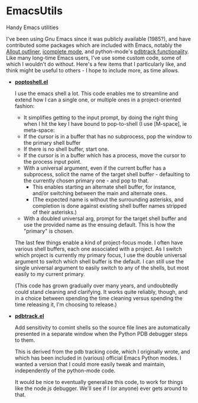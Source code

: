 EmacsUtils
==========

Handy Emacs utilities

I've been using Gnu Emacs since it was publicly available (1985?), and have contributed some packages which are included with Emacs, notably the [Allout outliner](http://myriadicity.net/software-and-systems/craft/emacs-allout), [icomplete mode](http://www.emacswiki.org/emacs/IcompleteMode), and python-mode's [pdbtrack functionality](http://myriadicity.net/software-and-systems/craft/crafty-hacks#section-1). Like many long-time Emacs users, I've use some custom code, some of which I wouldn't do without. Here's a few items that I particularly like, and think might be useful to others - I hope to include more, as time allows.

* **[poptoshell.el](./poptoshell.el)**

  I use the emacs shell a lot. This code enables me to streamline and
  extend how I can a single one, or multiple ones in a project-oriented
  fashion:

  * It simplifies getting to the input prompt, by doing the right thing when
    I hit the key I have bound to pop-to-shell (I use [M-space], ie
    meta-space:
  * If the cursor is in a buffer that has no subprocess, pop the window to
    the primary shell buffer
  * If there is no shell buffer, start one.
  * If the cursor is in a buffer which has a process, move the cursor to
    the process input point.
  * With a universal argument, even if the current buffer has a subprocess,
    solicit the name of the target shell buffer - defaulting to the currently
    chosen primary one - and pop to that.
    * This enables starting an alternate shell buffer, for instance, and/or
      switching between the main and alternate ones.
    * (The expected name is without the surrounding asterisks, and
      completion is done against existing shell buffer names stripped of
      their asterisks.)
  * With a doubled universal arg, prompt for the target shell buffer and
    use the provided name as the ensuing default. This is how the "primary"
    is chosen.

  The last few things enable a kind of project-focus mode.  I often have
  various shell buffers, each one associated with a project. As I switch
  which project is currently my primary focus, I use the double universal
  argument to switch which shell buffer is the default. I can still use the
  single universal argument to easily switch to any of the shells, but most
  easily to my current primary.

  (This code has grown gradually over many years, and undoubtedly could stand
  cleaning and clarifying. It works quite reliably, though, and in a choice
  between spending the time cleaning versus spending the time releasing it, I'm
  choosing to release.)

* **[pdbtrack.el](./pdbtrack.el)**

  Add sensitivity to comint shells so the source file lines are automatically
  presented in a separate window when the Python PDB debugger steps to them.

  This is derived from the pdb tracking code, which I originally wrote, and
  which has been included in (various) official Emacs Python modes. I wanted
  a version that I could more easily tweak and maintain, independently of
  the python-mode code.

  It would be nice to eventually generalize this code, to work for things
  like the node.js debugger. We'll see if I (or anyone) ever gets around to
  that.
